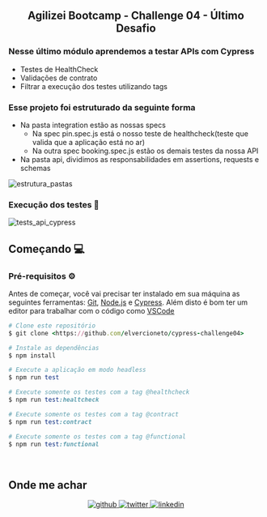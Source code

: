 
## <div align="center">Agilizei Bootcamp - Challenge 04 - Último Desafio</div>  
  

### Nesse último módulo aprendemos a testar APIs com Cypress

- Testes de HealthCheck
- Validações de contrato
- Filtrar a execução dos testes utilizando tags  
  
### Esse projeto foi estruturado da seguinte forma

- Na pasta integration estão as nossas specs
  - Na spec pin.spec.js  está o nosso teste de healthcheck(teste que valida que a aplicação está no ar)
  - Na outra spec booking.spec.js estão os demais testes da nossa API
- Na pasta api, dividimos as responsabilidades em assertions, requests e schemas

![estrutura_pastas](https://user-images.githubusercontent.com/6169190/115972896-952d1780-a527-11eb-890b-355a4076aeda.png)

### Execução dos testes 🚀

![tests_api_cypress](https://user-images.githubusercontent.com/6169190/115972927-c7d71000-a527-11eb-8ca2-a00688af348f.gif)


## Começando 💻

### Pré-requisitos ⚙️ ###
Antes de começar, você vai precisar ter instalado em sua máquina as seguintes ferramentas:
[Git](https://git-scm.com), [Node.js](https://nodejs.org/en/) e [Cypress](https://cypress.io/).
Além disto é bom ter um editor para trabalhar com o código como [VSCode](https://code.visualstudio.com/)


```ruby
# Clone este repositório
$ git clone <https://github.com/elvercioneto/cypress-challenge04>

# Instale as dependências
$ npm install

# Execute a aplicação em modo headless
$ npm run test

# Execute somente os testes com a tag @healthcheck
$ npm run test:healtcheck

# Execute somente os testes com a tag @contract
$ npm run test:contract

# Execute somente os testes com a tag @functional
$ npm run test:functional

```

  
<br/>  


## Onde me achar  
<div align="center">
<a href="https://github.com/elvercioneto" target="_blank">
<img src=https://img.shields.io/badge/github-%2324292e.svg?&style=for-the-badge&logo=github&logoColor=white alt=github style="margin-bottom: 5px;" />
</a>
<a href="https://twitter.com/elvercioneto" target="_blank">
<img src=https://img.shields.io/badge/twitter-%2300acee.svg?&style=for-the-badge&logo=twitter&logoColor=white alt=twitter style="margin-bottom: 5px;" />
</a>
<a href="https://linkedin.com/in/elvercioneto" target="_blank">
<img src=https://img.shields.io/badge/linkedin-%231E77B5.svg?&style=for-the-badge&logo=linkedin&logoColor=white alt=linkedin style="margin-bottom: 5px;" />
</a>  
</div>  
  

<br/>
  



